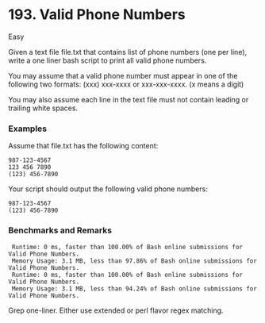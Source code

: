 # 193. Valid Phone Numbers

Easy

Given a text file file.txt that contains list of phone numbers (one per line), write a one liner bash script to print all valid phone numbers.

You may assume that a valid phone number must appear in one of the following two formats: (xxx) xxx-xxxx or xxx-xxx-xxxx. (x means a digit)

You may also assume each line in the text file must not contain leading or trailing white spaces.

### Examples

Assume that file.txt has the following content:

```
987-123-4567
123 456 7890
(123) 456-7890
```

Your script should output the following valid phone numbers:
```
987-123-4567
(123) 456-7890
```

### Benchmarks and Remarks

```
 Runtime: 0 ms, faster than 100.00% of Bash online submissions for Valid Phone Numbers.
 Memory Usage: 3.1 MB, less than 97.86% of Bash online submissions for Valid Phone Numbers.
 Runtime: 0 ms, faster than 100.00% of Bash online submissions for Valid Phone Numbers.
 Memory Usage: 3.1 MB, less than 94.24% of Bash online submissions for Valid Phone Numbers.
```

Grep one-liner. Either use extended or perl flavor regex matching.

